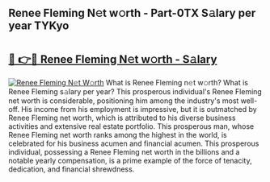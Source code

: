 ## Renee Fleming N𝚎t w𝚘rth - Part-0TX S𝚊lary per year TYKyo

# <h2><a href="http://gc4wrtn.nevu.top/?p=Renee+Fleming">🔗 👉🔴 Renee Fleming N𝚎t w𝚘rth - S𝚊lary</a></h2>

[![Renee Fleming N𝚎t W𝚘rth](https://i.imgur.com/Oavwk0R.jpeg)](http://gc4wrtn.nevu.top/?p=Renee+Fleming)
What is Renee Fleming n𝚎t w𝚘rth? What is Renee Fleming s𝚊lary per year?
This prosperous individual's Renee Fleming net worth is considerable, positioning him among the industry's most well-off. His income from his employment is impressive, but it is outmatched by Renee Fleming net worth, which is attributed to his diverse business activities and extensive real estate portfolio. This prosperous man, whose Renee Fleming net worth ranks among the highest in the world, is celebrated for his business acumen and financial acumen. This prosperous individual, possessing a Renee Fleming net worth in the billions and a notable yearly compensation, is a prime example of the force of tenacity, dedication, and financial shrewdness.
